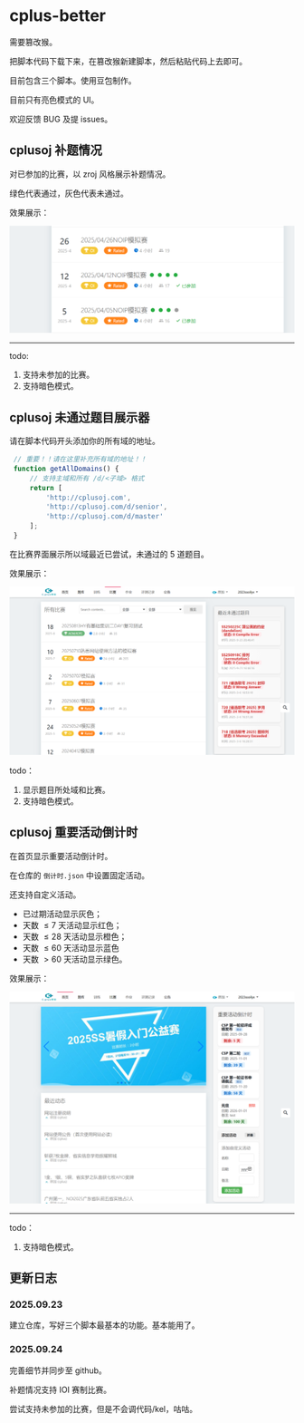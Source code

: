 # cplus-better

需要篡改猴。

把脚本代码下载下来，在篡改猴新建脚本，然后粘贴代码上去即可。

目前包含三个脚本。使用豆包制作。

目前只有亮色模式的 UI。

欢迎反馈 BUG 及提 issues。

## cplusoj 补题情况

对已参加的比赛，以 zroj 风格展示补题情况。

绿色代表通过，灰色代表未通过。

效果展示：

![](pic1.png)

------------

todo:

1. 支持未参加的比赛。
2. 支持暗色模式。

## cplusoj 未通过题目展示器

请在脚本代码开头添加你的所有域的地址。

```js
 // 重要！！请在这里补充所有域的地址！！
 function getAllDomains() {
     // 支持主域和所有 /d/<子域> 格式
     return [
         'http://cplusoj.com',
         'http://cplusoj.com/d/senior',
         'http://cplusoj.com/d/master'
     ];
 }
```

在比赛界面展示所以域最近已尝试，未通过的 $5$ 道题目。

效果展示：

![](pic2.png)

todo：

1. 显示题目所处域和比赛。
2. 支持暗色模式。

## cplusoj 重要活动倒计时

在首页显示重要活动倒计时。

在仓库的 `倒计时.json` 中设置固定活动。

还支持自定义活动。

- 已过期活动显示灰色；
- 天数 $\le 7$ 天活动显示红色；
- 天数 $\le 28$ 天活动显示橙色；
- 天数 $\le 60$ 天活动显示蓝色
- 天数 $> 60$ 天活动显示绿色。

效果展示：

![](pic3.png)

------------

todo：

1. 支持暗色模式。

## 更新日志

### 2025.09.23

建立仓库，写好三个脚本最基本的功能。基本能用了。

### 2025.09.24

完善细节并同步至 github。

补题情况支持 IOI 赛制比赛。

尝试支持未参加的比赛，但是不会调代码/kel，咕咕。